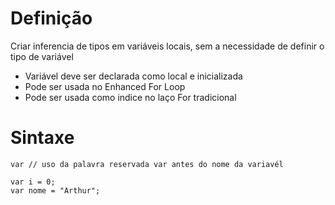 # Definição

Criar inferencia de tipos em variáveis locais, sem a necessidade de definir o tipo de variável

- Variável deve ser declarada como local e inicializada
- Pode ser usada no Enhanced For Loop
- Pode ser usada como indice no laço For tradicional

# Sintaxe
```
var // uso da palavra reservada var antes do nome da variavél

var i = 0;
var nome = "Arthur";
```